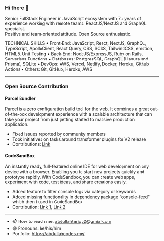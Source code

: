 ### Hi there 👋

Senior FullStack Engineer in JavaScript ecosystem with 7+ years of experience working with remote teams. ReactJS/NextJS and GraphQL specialist.  
Positive and team-oriented attitude. Open Source enthusiastic.

TECHNICAL SKILLS
• Front-End: JavaScript, React, NextJS, GraphQL, TypeScript, ApolloClient, React Query, CSS, SCSS, TailwindCSS, emotion, HTML5, Unit Testing
• Back-End: NodeJS/ExpressJS, Ruby on Rails, Serverless Functions
• Databases: PostgresSQL, GraphQL (Hasura and Prisma), SQLite
• DevOps: AWS, Vercel, Netlify, Docker, Heroku, Github Actions
• Others: Git, GitHub, Heroku, AWS

---

### Open Source Contribution
#### Parcel Bundler 
Parcel is a zero configuration build tool for the web. It combines a great out-of-the-box development experience with a scalable architecture that can take your project from just getting started to massive production application.
- Fixed issues reported by community members
- Took initiatives on tasks around transformer plugins for V2 release
- Contributions: [Link](https://github.com/parcel-bundler/parcel/pulls?q=author:abdullahtariq1171+)
#### CodeSandBox
An instantly ready, full-featured online IDE for web development on any device with a browser. Enabling you to start new projects quickly and prototype rapidly. With CodeSandbox, you can create web apps, experiment with code, test ideas, and share creations easily.
- Added feature to filter console logs via category or keywords
- Added missing functionality in dependency package “console-feed" which then I used in CodeSandBox
- Contribution: [Link 1](https://github.com/codesandbox/codesandbox-client/pulls?q=+is:pr+author:abdullahtariq1171+), [Link 2](https://github.com/samdenty/console-feed/pulls?q=is:pr+author:abdullahtariq1171) 
 
---


- 📫 How to reach me: abdullahtariq52@gmial.com
- 😄 Pronouns: he/his/him
- Portfolio: https://abdullahcodes.me/

<!--
**abdullahtariq1171/abdullahtariq1171** is a ✨ _special_ ✨ repository because its `README.md` (this file) appears on your GitHub profile.

Here are some ideas to get you started:

- 🔭 I’m currently working on ...
- 🌱 I’m currently learning ...
- 👯 I’m looking to collaborate on ...
- 🤔 I’m looking for help with ...
- 💬 Ask me about ...
- 📫 How to reach me: ...
- 😄 Pronouns: ...
- ⚡ Fun fact: ...
-->
